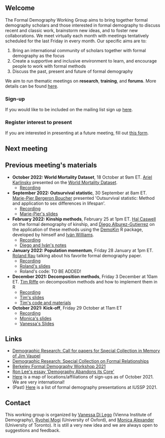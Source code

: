 ## Welcome

The Formal Demography Working Group aims to bring together formal demography scholars and those interested in formal demography to discuss recent and classic work, brainstorm new ideas, and to foster new collaborations. We meet virtually each month with meetings tentatively scheduled for the last Friday in every month. Our specific aims are to:

1. Bring an international community of scholars together with formal demography as the focus 
2. Create a supportive and inclusive environment to learn, and encourage people to work with formal methods
3. Discuss the past, present and future of formal demography 

We aim to run thematic meetings on **research**, **training**, and **forums**. More details can be found <a href="structure.html">here</a>.

### Sign-up

If you would like to be included on the mailing list sign up [here](https://docs.google.com/forms/d/e/1FAIpQLSeacS7MDRaulnOsVW3fMX2qaMzFdqutMrYOj8N0E-NYA9c7KQ/viewform). 

### Register interest to present

If you are interested in presenting at a future meeting, fill out [this form](https://docs.google.com/forms/d/e/1FAIpQLSdscOmHFK7wmbazcBL54PkIAMvDiu6GnUMpmduYaM77T8rUFA/viewform).

## Next meeting


## Previous meeting's materials

- **October 2022: World Mortality Dataset**, 18 October at 9am ET. [Ariel Karlinsky](https://akarlinsky.github.io/) presented on the [World Mortality Dataset](https://github.com/akarlinsky/world_mortality).
    + [Recording](https://www.youtube.com/watch?v=sENAEmKCopI&t=731s)
- **September 2022: Outsurvival statistic**, 30 September at 8am ET. [Marie-Pier Bergeron Boucher](https://www.sdu.dk/en/forskning/forskningsenheder/samf/cpop/about_the_centre/our_people/cpop_dem/marie_pier_bergeron_boucher) presented 'Outsurvival statistic: Method and application to sex differences in lifespan'. 
    + [Recording](https://www.youtube.com/watch?v=JHV-W5HYGno)
    + [Marie-Pier's slides](https://github.com/formaldemography/working_group/blob/main/presentations/boucher_outsurvival.pdf)
- **February 2022: Kinship methods**, February 25 at 1pm ET. [Hal Caswell](https://www.uva.nl/en/profile/c/a/h.caswell/h.caswell.html?cb) on the formal demography of kinship, and [Diego Alburez-Gutierrez](http://alburez.me/) on the application of these methods using the [DemoKin](https://github.com/IvanWilli/DemoKin) R package, developed by himself and [Iván Williams](https://github.com/IvanWilli). 
    + [Recording](https://www.youtube.com/watch?v=SrjVEbaT_FM)
    + [Diego and Iván's notes](http://alburez.me/DemoKin_example/)
- **January 2022: Population momentum**, Friday 28 January at 1pm ET. [Roland Rau](https://www.demogr.mpg.de/en/about_us_6113/staff_directory_1899/roland_rau_525/) talking about his favorite formal demography paper. 
    + [Recording](https://www.youtube.com/watch?v=R0CSxBwr8Sg)
    + [Roland's slides](https://github.com/formaldemography/working_group/blob/main/presentations/rau_pop_momentum.pdf)
    + Roland's code: TO BE ADDED! 
- **December 2021: Decomposition methods**, Friday 3 December at 10am ET. [Tim Riffe](https://github.com/timriffe) on decomposition methods and how to implement them in R
    + [Recording](https://www.youtube.com/watch?v=J_6C82TN_WU) 
    + [Tim's slides](https://tinyurl.com/2p88j4md)
    + [Tim's code and materials](https://github.com/timriffe/FDWG_decomp_code)
- **October 2021: Kick-off**, Friday 29 October at 11am ET 
    + [Recording](https://www.youtube.com/watch?v=ROQK0JZr7uU) 
    + [Monica's slides](https://github.com/formaldemography/working_group/blob/main/presentations/fdwg.pdf) 
    + [Vanessa's Slides](https://github.com/formaldemography/working_group/blob/main/presentations/Meeting_29_10_2021.ppt)



## Links

- [Demographic Research: Call for papers for Special Collection in Memory of Jim Vaupel](https://www.demographic-research.org/files/Call%20for%20papers%20SC%20in%20memory%20of%20JWV.pdf)
- [Demographic Research: Special Collection on Formal Relationships](https://www.demographic-research.org/special/8/default.htm)
- [Berkeley Formal Demography Workshop 2021](https://populationsciences.berkeley.edu/population-center/annual-workshop-on-formal-demography/berkeley-formal-demography-workshop-2021/)
- [Ron Lee's essay 'Demography Abandons its Core'](https://u.demog.berkeley.edu/~rlee/papers/FormalDemog.pdf)
- <a href="map.html">Here</a> is a map of locations/affiliations of sign-ups as of October 2021. We are very international!
- (Past) <a href="iussp.html">Here</a> is a list of formal demography presentations at IUSSP 2021. 


## Contact

This working group is organized by [Vanessa Di Lego](http://www.wittgensteincentre.org/en/staff/member/di-lego.htm) (Vienna Institute of Demography), [Ryohei Mogi](https://www.ox.ac.uk/news-and-events/find-an-expert/dr-ryohei-mogi) (University of Oxford), and [Monica Alexander](https://www.monicaalexander.com/) (University of Toronto). It is still a very new idea and we are always open to suggestions and feedback. 
